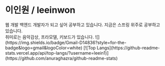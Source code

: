 <h1>이인원 / leeinwon</h1>
웹 개발 백엔드 개발자가 되고 싶어 공부하고 있습니다. 지금은 스프링 위주로 공부하고 있습니다.<br>
취미로는 음악감상, 프라모델, 키보드가 있습니다.
![](https://img.shields.io/badge/Gmail-D14836?style=for-the-badge&logo=gmail&logoColor=white)
[![Top Langs](https://github-readme-stats.vercel.app/api/top-langs/?username=leein1)](https://github.com/anuraghazra/github-readme-stats)
